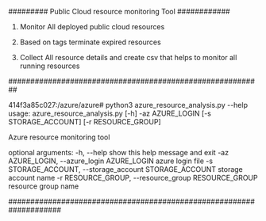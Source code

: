 ######### Public Cloud resource monitoring Tool ############

1. Monitor All deployed public cloud resources

2. Based on tags terminate expired resources

3. Collect All resource details and create csv that helps to monitor all running resources

##########################################################


414f3a85c027:/azure/azure# python3 azure_resource_analysis.py --help
usage: azure_resource_analysis.py [-h] -az AZURE_LOGIN [-s STORAGE_ACCOUNT]
                                  [-r RESOURCE_GROUP]

Azure resource monitoring tool

optional arguments:
  -h, --help            show this help message and exit
  -az AZURE_LOGIN, --azure_login AZURE_LOGIN
                        azure login file
  -s STORAGE_ACCOUNT, --storage_account STORAGE_ACCOUNT
                        storage account name
  -r RESOURCE_GROUP, --resource_group RESOURCE_GROUP
                        resource group name

####################################################################
